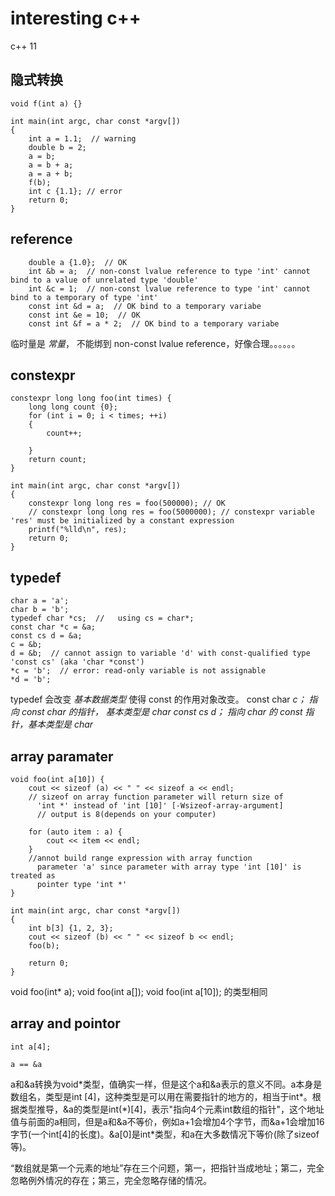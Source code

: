 # interesting c++
c++ 11

## 隐式转换

```
void f(int a) {}

int main(int argc, char const *argv[])
{
	int a = 1.1;  // warning
	double b = 2; 
	a = b;
	a = b + a;
	a = a + b;
	f(b);
	int c {1.1}; // error
	return 0;
}
```


## reference

```
	double a {1.0};  // OK
	int &b = a;  // non-const lvalue reference to type 'int' cannot bind to a value of unrelated type 'double'
	int &c = 1;  // non-const lvalue reference to type 'int' cannot bind to a temporary of type 'int'
	const int &d = a;  // OK bind to a temporary variabe
	const int &e = 10;  // OK
	const int &f = a * 2;  // OK bind to a temporary variabe
```

临时量是 *常量*， 不能绑到 non-const lvalue reference，好像合理。。。。。。

## constexpr
```
constexpr long long foo(int times) {
	long long count {0};
	for (int i = 0; i < times; ++i)
	{
		count++;

	}
	return count;
}

int main(int argc, char const *argv[])
{
	constexpr long long res = foo(500000); // OK
	// constexpr long long res = foo(5000000); // constexpr variable 'res' must be initialized by a constant expression 
	printf("%lld\n", res);
	return 0;
}
```

## typedef

```
char a = 'a';
char b = 'b';
typedef char *cs;  // 	using cs = char*;
const char *c = &a;
const cs d = &a;
c = &b;
d = &b;  // cannot assign to variable 'd' with const-qualified type 'const cs' (aka 'char *const')
*c = 'b';  // error: read-only variable is not assignable
*d = 'b';
```

typedef 会改变 *基本数据类型* 使得 const 的作用对象改变。
const char *c； 指向 const char 的指针， 基本类型是 char
const cs d； 指向 char 的 const 指针，基本类型是 char*


## array paramater

```
void foo(int a[10]) {
	cout << sizeof (a) << " " << sizeof a << endl;
	// sizeof on array function parameter will return size of
      'int *' instead of 'int [10]' [-Wsizeof-array-argument]
      // output is 8(depends on your computer)
	
	for (auto item : a) {
		cout << item << endl;
	}
	//annot build range expression with array function
      parameter 'a' since parameter with array type 'int [10]' is treated as
      pointer type 'int *'
}

int main(int argc, char const *argv[])
{
	int b[3] {1, 2, 3};
	cout << sizeof (b) << " " << sizeof b << endl;
	foo(b);

	return 0;
}
```
void foo(int* a);
void foo(int a[]);
void foo(int a[10]);
的类型相同

## array and pointor

```
int a[4];

a == &a
```
a和&a转换为void\*类型，值确实一样，但是这个a和&a表示的意义不同。a本身是数组名，类型是int [4]，这种类型是可以用在需要指针的地方的，相当于int\*。根据类型推导，&a的类型是int(\*)[4]，表示"指向4个元素int数组的指针"，这个地址值与前面的a相同，但是a和&a不等价，例如a+1会增加4个字节，而&a+1会增加16字节(一个int[4]的长度)。&a[0]是int*类型，和a在大多数情况下等价(除了sizeof等)。

“数组就是第一个元素的地址”存在三个问题，第一，把指针当成地址；第二，完全忽略例外情况的存在；第三，完全忽略存储的情况。